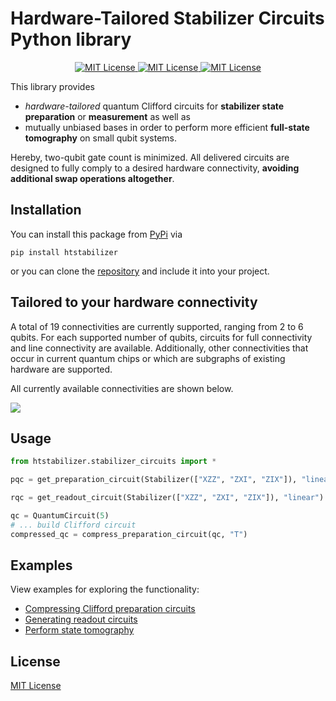 # Hardware-Tailored Stabilizer Circuits Python library

<p align="center">
  <a href="https://pypi.org/project/htstabilizer/">
    <img alt="MIT License" src="https://img.shields.io/pypi/v/htstabilizer"/>
  </a>
  <a href="https://github.com/Mc-Zen/quill/blob/main/LICENSE">
    <img alt="MIT License" src="https://img.shields.io/badge/license-MIT-blue"/>
  </a>
  <a href="https://github.com/Mc-Zen/htstabilizer/actions/workflows/run-tests.yml">
    <img alt="MIT License" src="https://github.com/Mc-Zen/htstabilizer/actions/workflows/run-tests.yml/badge.svg"/>
  </a>
</p>



This library provides 
- *hardware-tailored* quantum Clifford circuits for **stabilizer state preparation** or **measurement** as well as 
- mutually unbiased bases in order to perform more efficient **full-state tomography** on small qubit systems. 

Hereby, two-qubit gate count is minimized. All delivered circuits are designed to fully comply to a desired hardware connectivity, **avoiding additional swap operations altogether**. 


## Installation

You can install this package from [PyPi][pypi-page] via 
```
pip install htstabilizer
```
or you can clone the [repository][repository] and include it into your project. 

## Tailored to your hardware connectivity

A total of 19 connectivities are currently supported, ranging from 2 to 6 qubits. For each supported number of qubits, circuits for full connectivity and line connectivity are available. Additionally, other connectivities that occur in current quantum chips or which are subgraphs of existing hardware are supported. 

All currently available connectivities are shown below. 

![][hardware-connectivities]

<!-- ### 2 qubits
![][2-qubit-con]

### 3 qubits
![][3-qubit-con]

### 4 qubits
![][4-qubit-con]

### 5 qubits
![][5-qubit-con]

### 6 qubits
![][6-qubit-con] -->

## Usage

```py
from htstabilizer.stabilizer_circuits import *

pqc = get_preparation_circuit(Stabilizer(["XZZ", "ZXI", "ZIX"]), "linear")

rqc = get_readout_circuit(Stabilizer(["XZZ", "ZXI", "ZIX"]), "linear")

qc = QuantumCircuit(5)
# ... build Clifford circuit
compressed_qc = compress_preparation_circuit(qc, "T")
```


## Examples

View examples for exploring the functionality:

- [Compressing Clifford preparation circuits][example-compress]
- [Generating readout circuits][example-readout]
- [Perform state tomography][example-tomography]


## License
[MIT License][license]

[pypi-page]: https://pypi.org/project/htstabilizer/
[repository]: https://github.com/Mc-Zen/htstabilizer
[license]: https://github.com/Mc-Zen/htstabilizer/blob/master/LICENSE.txt

[hardware-connectivities]: https://github.com/Mc-Zen/htstabilizer/raw/master/docs/images/Hardware_Connectivities.svg

[example-compress]: https://github.com/Mc-Zen/htstabilizer/blob/master/examples/compress_preparation_circuit.py
[example-readout]: https://github.com/Mc-Zen/htstabilizer/blob/master/examples/readout_circuit.py
[example-tomography]: https://github.com/Mc-Zen/htstabilizer/blob/master/examples/state_tomography.py


